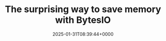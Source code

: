 ---
title: The surprising way to save memory with BytesIO
slug: 20250131T083944
date: 2025-01-31T08:39:44+0000
params:
  url: https://pythonspeed.com/articles/bytesio-reduce-memory-usage/
tags:
- python
- performance
---